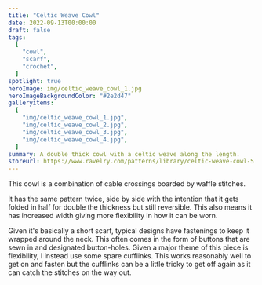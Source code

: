 ```yaml
---
title: "Celtic Weave Cowl"
date: 2022-09-13T00:00:00
draft: false
tags:
  [
    "cowl",
    "scarf",
    "crochet",
  ]
spotlight: true
heroImage: img/celtic_weave_cowl_1.jpg
heroImageBackgroundColor: "#2e2d47"
galleryitems:
  [
    "img/celtic_weave_cowl_1.jpg",
    "img/celtic_weave_cowl_2.jpg",
    "img/celtic_weave_cowl_3.jpg",
    "img/celtic_weave_cowl_4.jpg",
  ]
summary: A double thick cowl with a celtic weave along the length.
storeurl: https://www.ravelry.com/patterns/library/celtic-weave-cowl-5
---
```


This cowl is a combination of cable crossings boarded by waffle stitches.

It has the same pattern twice, side by side with the intention that it gets folded in half for double the thickness but still reversible.
This also means it has increased width giving more flexibility in how it can be worn.

Given it's basically a short scarf, typical designs have fastenings to keep it wrapped around the neck.
This often comes in the form of buttons that are sewn in and designated button-holes. Given a major theme of this piece is flexibility, I instead use some spare cufflinks.
This works reasonably well to get on and fasten but the cufflinks can be a little tricky to get off again as it can catch the stitches on the way out.
